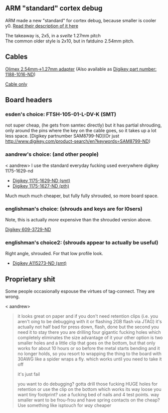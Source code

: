 ## ARM "standard" cortex debug
ARM made a new "standard" for cortex debug, because smaller is cooler y0. [Read their description of it here](http://infocenter.arm.com/help/topic/com.arm.doc.faqs/attached/13634/cortex_debug_connectors.pdf)

The takeaway is, 2x5, in a _svelte_ 1.27mm pitch  
The common older style is 2x10, but in fatduino 2.54mm pitch.

## Cables

[Olimex 2.54mm->1.27mm adapter](https://www.olimex.com/Products/ARM/JTAG/ARM-JTAG-20-10/) 
(Also available as [Digikey part number: 1188-1016-ND](http://www.digikey.com/product-search/en?keywords=1188-1016-ND))

[Cable only](http://microcontrollershop.com/product_info.php?products_id=4517)


## Board headers

### esden's choice: FTSH-105-01-L-DV-K   (SMT)
not super cheap, (he gets from samtec directly) but it has partial 
shrouding, only around the pins where the key on the cable goes, so it
takes up a lot less space. 
[Digikey partnumber SAM8799-ND](Or just http://www.digikey.com/product-search/en?keywords=SAM8799-ND)

### aandrew's choice: (and other people)
< aandrew> I use the standard everyday fucking used everywhere digikey 1175-1629-nd

* [Digikey 1175-1629-ND (smt)](http://www.digikey.com/product-search/en?keywords=1175-1629-ND)
* [Digikey 1175-1627-ND (pth)](http://www.digikey.com/product-search/en?keywords=1175-1627-ND)

Much much much cheaper, but fully fully shrouded, so more board space.

### englishman's choice: (shrouds and keys are for l0sers)

Note, this is actually _more_ expensive than the shrouded version above.

[Digikey 609-3729-ND](http://www.digikey.com/product-detail/en/amphenol-fci/20021121-00010T4LF/609-3729-ND/2209075)

### englishman's choice2: (shrouds appear to actually be useful)
Right angle, shrouded.  For that low profile look.

* [Digikey A115273-ND (smt)](http://www.digikey.ca/product-detail/en/te-connectivity-amp-connectors/5-104895-1/A115273-ND/2259789)

## Proprietary shit

Some people occasionally espouse the virtues of tag-connect.  They are wrong.

< aandrew> 
> it looks great on paper and if you don't need retention clips (i.e. you aren't oing to be debugging
> with it or flashing 2GB flash via JTAG) it's actually not half bad for press down, flash, done
> but the second you need it to stay there you are drilling four gigantic fucking holes which
> completely eliminates the size advantage of it your other option is two smaller holes and a little
> clip that goes on the bottom, but that only works for about 10 hours or so before the metal
> starts bending and it no longer holds, so you resort to wrapping the thing to the board with 30AWG
> like a spider wraps a fly. which works until you need to take it off
> 
> it's just fail
>
> you want to do debugging? gotta drill those fucking HUGE holes for retention 
> or use the clip on the bottom which works its way loose
> you want tiny footprint? use a fucking bed of nails and 4 test points. way smaller
> want to be frou-frou and have spring contacts on the cheap? Use something like isptouch for *way* cheaper

